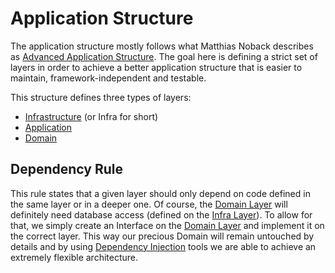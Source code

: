 # Application Structure

The application structure mostly follows what Matthias Noback
describes as [Advanced Application Structure](https://matthiasnoback.nl/2017/07/layers-ports-and-adapters-part-1-introduction/).
The goal here is defining a strict set of layers in order to achieve a better application
structure that is easier to maintain, framework-independent and testable.

This structure defines three types of layers:

 - [Infrastructure](./Infra/README.md) (or Infra for short)
 - [Application](./Application/README.md)
 - [Domain](./Domain/README.md)
 
## Dependency Rule

This rule states that a given layer should only depend on 
code defined in the same layer or in a deeper one. Of course, the
[Domain Layer](./Domain/README.md) will definitely need database access
(defined on the [Infra Layer](./Infra/README.md)). To allow for that, we
simply create an Interface on the [Domain Layer](./Domain/README.md) and
implement it on the correct layer. This way our precious Domain will
remain untouched by details and by using [Dependency Injection](https://en.wikipedia.org/wiki/Dependency_injection) tools 
we are able to achieve an extremely flexible architecture.
